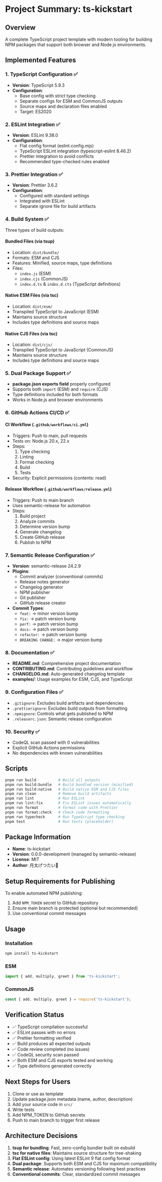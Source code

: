 # Project Summary: ts-kickstart

## Overview
A complete TypeScript project template with modern tooling for building NPM packages that support both browser and Node.js environments.

## Implemented Features

### 1. TypeScript Configuration ✅
- **Version**: TypeScript 5.9.3
- **Configuration**:
  - Base config with strict type checking
  - Separate configs for ESM and CommonJS outputs
  - Source maps and declaration files enabled
  - Target: ES2020

### 2. ESLint Integration ✅
- **Version**: ESLint 9.38.0
- **Configuration**:
  - Flat config format (eslint.config.mjs)
  - TypeScript ESLint integration (typescript-eslint 8.46.2)
  - Prettier integration to avoid conflicts
  - Recommended type-checked rules enabled

### 3. Prettier Integration ✅
- **Version**: Prettier 3.6.2
- **Configuration**:
  - Configured with standard settings
  - Integrated with ESLint
  - Separate ignore file for build artifacts

### 4. Build System ✅
Three types of build outputs:

#### Bundled Files (via tsup)
- Location: `dist/bundle/`
- Formats: ESM and CJS
- Features: Minified, source maps, type definitions
- Files:
  - `index.js` (ESM)
  - `index.cjs` (CommonJS)
  - `index.d.ts` & `index.d.cts` (TypeScript definitions)

#### Native ESM Files (via tsc)
- Location: `dist/esm/`
- Transpiled TypeScript to JavaScript (ESM)
- Maintains source structure
- Includes type definitions and source maps

#### Native CJS Files (via tsc)
- Location: `dist/cjs/`
- Transpiled TypeScript to JavaScript (CommonJS)
- Maintains source structure
- Includes type definitions and source maps

### 5. Dual Package Support ✅
- **package.json exports field** properly configured
- Supports both `import` (ESM) and `require` (CJS)
- Type definitions included for both formats
- Works in Node.js and browser environments

### 6. GitHub Actions CI/CD ✅

#### CI Workflow (`.github/workflows/ci.yml`)
- Triggers: Push to main, pull requests
- Tests on: Node.js 20.x, 22.x
- Steps:
  1. Type checking
  2. Linting
  3. Format checking
  4. Build
  5. Tests
- Security: Explicit permissions (contents: read)

#### Release Workflow (`.github/workflows/release.yml`)
- Triggers: Push to main branch
- Uses semantic-release for automation
- Steps:
  1. Build project
  2. Analyze commits
  3. Determine version bump
  4. Generate changelog
  5. Create GitHub release
  6. Publish to NPM

### 7. Semantic Release Configuration ✅
- **Version**: semantic-release 24.2.9
- **Plugins**:
  - Commit analyzer (conventional commits)
  - Release notes generator
  - Changelog generator
  - NPM publisher
  - Git publisher
  - GitHub release creator
- **Commit Types**:
  - `feat:` → minor version bump
  - `fix:` → patch version bump
  - `perf:` → patch version bump
  - `docs:` → patch version bump
  - `refactor:` → patch version bump
  - `BREAKING CHANGE:` → major version bump

### 8. Documentation ✅
- **README.md**: Comprehensive project documentation
- **CONTRIBUTING.md**: Contributing guidelines and workflow
- **CHANGELOG.md**: Auto-generated changelog template
- **examples/**: Usage examples for ESM, CJS, and TypeScript

### 9. Configuration Files ✅
- `.gitignore`: Excludes build artifacts and dependencies
- `.prettierignore`: Excludes build outputs from formatting
- `.npmignore`: Controls what gets published to NPM
- `.releaserc.json`: Semantic release configuration

### 10. Security ✅
- CodeQL scan passed with 0 vulnerabilities
- Explicit GitHub Actions permissions
- No dependencies with known vulnerabilities

## Scripts

```bash
pnpm run build          # Build all outputs
pnpm run build:bundle   # Build bundled version (minified)
pnpm run build:native   # Build native ESM and CJS files
pnpm run clean          # Remove build artifacts
pnpm run lint           # Run ESLint
pnpm run lint:fix       # Fix ESLint issues automatically
pnpm run format         # Format code with Prettier
pnpm run format:check   # Check code formatting
pnpm run typecheck      # Run TypeScript type checking
pnpm test               # Run tests (placeholder)
```

## Package Information

- **Name**: ts-kickstart
- **Version**: 0.0.0-development (managed by semantic-release)
- **License**: MIT
- **Author**: 月太げつたい🌸

## Setup Requirements for Publishing

To enable automated NPM publishing:
1. Add `NPM_TOKEN` secret to GitHub repository
2. Ensure main branch is protected (optional but recommended)
3. Use conventional commit messages

## Usage

### Installation
```bash
npm install ts-kickstart
```

### ESM
```typescript
import { add, multiply, greet } from 'ts-kickstart';
```

### CommonJS
```javascript
const { add, multiply, greet } = require('ts-kickstart');
```

## Verification Status

- ✅ TypeScript compilation successful
- ✅ ESLint passes with no errors
- ✅ Prettier formatting verified
- ✅ Build produces all expected outputs
- ✅ Code review completed (no issues)
- ✅ CodeQL security scan passed
- ✅ Both ESM and CJS exports tested and working
- ✅ Type definitions generated correctly

## Next Steps for Users

1. Clone or use as template
2. Update package.json metadata (name, author, description)
3. Add your source code in `src/`
4. Write tests
5. Add NPM_TOKEN to GitHub secrets
6. Push to main branch to trigger first release

## Architecture Decisions

1. **tsup for bundling**: Fast, zero-config bundler built on esbuild
2. **tsc for native files**: Maintains source structure for tree-shaking
3. **Flat ESLint config**: Using latest ESLint 9 flat config format
4. **Dual package**: Supports both ESM and CJS for maximum compatibility
5. **Semantic release**: Automates versioning following best practices
6. **Conventional commits**: Clear, standardized commit messages
